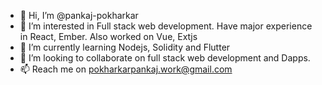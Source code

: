 - 👋 Hi, I’m @pankaj-pokharkar
- 👀 I’m interested in Full stack web development. Have major experience in React, Ember. Also worked on Vue, Extjs
- 🌱 I’m currently learning Nodejs, Solidity and Flutter
- 💞️ I’m looking to collaborate on full stack web development and Dapps.
- 📫 Reach me on pokharkarpankaj.work@gmail.com

<!---
pankaj-pokharkar/pankaj-pokharkar is a ✨ special ✨ repository because its `README.md` (this file) appears on your GitHub profile.
You can click the Preview link to take a look at your changes.
--->
